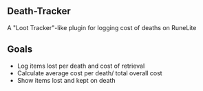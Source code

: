 ## Death-Tracker
A "Loot Tracker"-like plugin for logging cost of deaths on RuneLite

## Goals
- Log items lost per death and cost of retrieval
- Calculate average cost per death/ total overall cost
- Show items lost and kept on death
